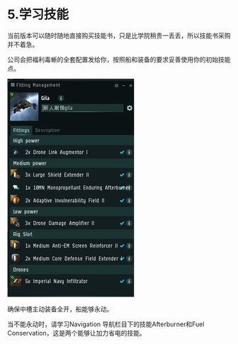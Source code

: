 # 5.学习技能

当前版本可以随时随地直接购买技能书，只是比学院稍贵一丢丢，所以技能书采购并不着急。

公司会把福利毒蜥的全套配置发给你，按照船和装备的要求妥善使用你的初始技能点。

![](../.gitbook/assets/gila.png)

 确保中槽主动装备全开，船能够永动。

当不能永动时，请学习Navigation 导航栏目下的技能Afterburner和Fuel Conservation，这是两个能够让加力省电的技能。

